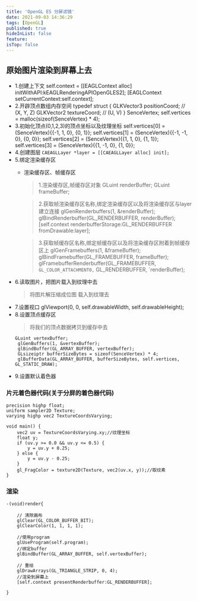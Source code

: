 ```yaml
---
title: 'OpenGL ES 分屏滤镜'
date: 2021-09-03 14:36:29
tags: [OpenGL]
published: true
hideInList: false
feature: 
isTop: false
---
```


## 原始图片渲染到屏幕上去
 + 1.创建上下文
    self.context = [[EAGLContext alloc] initWithAPI:kEAGLRenderingAPIOpenGLES2];
    [EAGLContext setCurrentContext:self.context];
 + 2.开辟顶点数组内存空间
    typedef struct {
    GLKVector3 positionCoord; // (X, Y, Z)
    GLKVector2 textureCoord; // (U, V)
} SenceVertex;
    self.vertices = malloc(sizeof(SenceVertex) * 4);
 + 3.初始化顶点(0,1,2,3)的顶点坐标以及纹理坐标
  self.vertices[0] = (SenceVertex){{-1, 1, 0}, {0, 1}};
    self.vertices[1] = (SenceVertex){{-1, -1, 0}, {0, 0}};
    self.vertices[2] = (SenceVertex){{1, 1, 0}, {1, 1}};
    self.vertices[3] = (SenceVertex){{1, -1, 0}, {1, 0}};
 + 4.创建图层
    `CAEAGLLayer *layer = [[CAEAGLLayer alloc] init];`
 + 5.绑定渲染缓存区
   + 渲染缓存区、帧缓存区
        >1.渲染缓存区,帧缓存区对象
    GLuint renderBuffer;
    GLuint frameBuffer;
        
        >2.获取帧渲染缓存区名称,绑定渲染缓存区以及将渲染缓存区与layer建立连接
        glGenRenderbuffers(1, &renderBuffer);
        glBindRenderbuffer(GL_RENDERBUFFER, renderBuffer);
     [self.context renderbufferStorage:GL_RENDERBUFFER fromDrawable:layer];
        
        >3.获取帧缓存区名称,绑定帧缓存区以及将渲染缓存区附着到帧缓存区上
        glGenFramebuffers(1, &frameBuffer);
        glBindFramebuffer(GL_FRAMEBUFFER, frameBuffer);
        glFramebufferRenderbuffer(GL_FRAMEBUFFER,
                                ` GL_COLOR_ATTACHMENT0,
                                ` GL_RENDERBUFFER,
                                `renderBuffer);
 + 6.读取图片，把图片载入到纹理中去
    >将图片解压缩成位图 载入到纹理去
 + 7.设置视口
    glViewport(0, 0, self.drawableWidth, self.drawableHeight);
 + 8.设置顶点缓存区
   >将我们的顶点数据拷贝到缓存中去
   ```
   GLuint vertexBuffer;
    glGenBuffers(1, &vertexBuffer);
    glBindBuffer(GL_ARRAY_BUFFER, vertexBuffer);
    GLsizeiptr bufferSizeBytes = sizeof(SenceVertex) * 4;
    glBufferData(GL_ARRAY_BUFFER, bufferSizeBytes, self.vertices, GL_STATIC_DRAW);
   ```
 + 9.设置默认着色器


### 片元着色器代码(关于分屏的着色器代码)
``` 
precision highp float;
uniform sampler2D Texture;
varying highp vec2 TextureCoordsVarying;

void main() {
    vec2 uv = TextureCoordsVarying.xy;//纹理坐标
    float y;
    if (uv.y >= 0.0 && uv.y <= 0.5) {
        y = uv.y + 0.25;
    } else {
        y = uv.y - 0.25;
    }
    gl_FragColor = texture2D(Texture, vec2(uv.x, y));//取纹素
} 
```

### 渲染
```
-(void)render{
    
    // 清除画布
    glClear(GL_COLOR_BUFFER_BIT);
    glClearColor(1, 1, 1, 1);
    
    //使用program
    glUseProgram(self.program);
    //绑定buffer
    glBindBuffer(GL_ARRAY_BUFFER, self.vertexBuffer);
    
    // 重绘
    glDrawArrays(GL_TRIANGLE_STRIP, 0, 4);
    //渲染到屏幕上
    [self.context presentRenderbuffer:GL_RENDERBUFFER];
    
}
```
